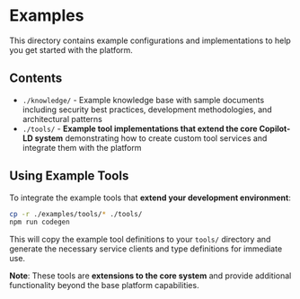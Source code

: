 # Examples

This directory contains example configurations and implementations to help you
get started with the platform.

## Contents

- `./knowledge/` - Example knowledge base with sample documents including
  security best practices, development methodologies, and architectural patterns
- `./tools/` - **Example tool implementations that extend the core Copilot-LD
  system** demonstrating how to create custom tool services and integrate them
  with the platform

## Using Example Tools

To integrate the example tools that **extend your development environment**:

```sh
cp -r ./examples/tools/* ./tools/
npm run codegen
```

This will copy the example tool definitions to your `tools/` directory and
generate the necessary service clients and type definitions for immediate use.

**Note**: These tools are **extensions to the core system** and provide
additional functionality beyond the base platform capabilities.

